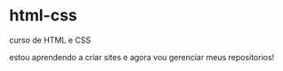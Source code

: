 # html-css
 curso de HTML  e CSS

 estou aprendendo a criar sites e agora vou gerenciar meus repositorios!
